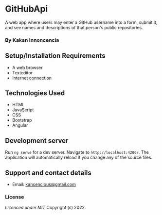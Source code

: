 # GitHubApi
A web app where users may enter a GitHub username into a form, submit it, and see names and descriptions of that person's public repositories.
### By Kakan Innoncencia

## Setup/Installation Requirements
* A web browser
* Texteditor
* Internet connection
 
## Technologies Used
- HTML
- JavaScript
- CSS
- Bootstrap
- Angular
## Development server

Run `ng serve` for a dev server. Navigate to `http://localhost:4200/`. The application will automatically reload if you change any of the source files.


## Support and contact details
- Email: kancencious@gmail.com

### License
*Licenced under MIT*
Copyright (c) 2022.
